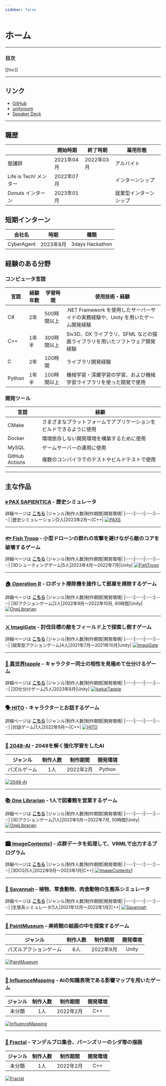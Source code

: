 ```yaml
---
sidebar: false
---
```


# ホーム
---

### 目次
[[toc]]

---

## リンク
- [GitHub](https://github.com/guinpen98)
- [unityroom](https://unityroom.com/users/wg4v329mc1lrdohjey8i)
- [Speaker Deck](https://speakerdeck.com/guinpen98)
---

## 職歴
||開始時期|終了時期|雇用形態|
|---|---|---|---|
|塾講師|2021年04月|2022年03月|アルバイト|
|Life is Tech! メンター|2022年07月||インターンシップ|
|Donuts インターン|2023年01月||就業型インターンシップ|

## 短期インターン
|会社名|時期|種類|
|---|---|---|
|CyberAgent|2023年8月|3days Hackathon|

## 経験のある分野

### コンピュータ言語
|言語|経験年数|学習時間|使用技術・経験|
|---|---|---|---|
|C#|2年|500時間以上|.NET Framework を使用したサーバーサイドの実務経験や、Unity を用いたゲーム開発経験|
|C++|1年半|300時間以上|Siv3D、DX ライブラリ、SFML などの描画ライブラリを用いたソフトウェア開発経験|
|C|2年|100時間|ライブラリ開発経験|
|Python|1年半|100時間以上|機械学習・深層学習の学習、および機械学習ライブラリを使った開発で使用|

### 開発ツール
|言語|経験|
|---|---|
|CMake|さまざまなプラットフォームでアプリケーションをビルドできるように使用|
|Docker|環境依存しない開発環境を構築するために使用|
|MySQL|ゲームサーバーの運用に使用|
|GitHub Actions|複数のコンパイラでのテストやビルドテストで使用|

---

## 主な作品

### [💀 PAX SAPIENTICA](https://github.com/AsPJT/PAX_SAPIENTICA) - 歴史シミュレータ
詳細ページは [**こちら**](works/PAXS.html)
|ジャンル|制作人数|制作期間|開発環境|
|:---:|:---:|:---:|:---:|
|歴史シミュレーション|2人|2023年2月〜|C++|
[![PAXS](./.vuepress/public/imgs/home/Vue-PAXS-20230527.png)](works/PAXS.html)

---

### [🐟 Fish Troop](works/FishTroop.html) - 小型ドローンの群れの攻撃を避けながら敵のコアを破壊するゲーム
詳細ページは [**こちら**](works/FishTroop.html)
|ジャンル|制作人数|制作期間|開発環境|
|:---:|:---:|:---:|:---:|
|3Dシューティングゲーム|5人|2023年4月〜2022年7月|Unity|
[![FishTroop](./.vuepress/public/imgs/home/Vue-FishTroop.png)](works/FishTroop.html)

---

### [🏠 Operation R](https://unityroom.com/games/operation-r) - ロボット掃除機を操作して部屋を掃除するゲーム
詳細ページは [**こちら**](works/OperationR.html)
|ジャンル|制作人数|制作期間|開発環境|
|:---:|:---:|:---:|:---:|
|3Dアクションゲーム|2人|2022年9月〜2022年10月, 60時間|Unity|
[![OneLibrarian](./.vuepress/public/imgs/home/Vue-OperationR.png)](works/OneLibrarian.html)

---

### [⚔️ ImagiGate](https://github.com/yshi112358/Stylish-Game-Public) - 討伐目標の敵をフィールド上で探索し倒すゲーム
詳細ページは [**こちら**](works/ImagiGate.html)
|ジャンル|制作人数|制作期間|開発環境|
|:---:|:---:|:---:|:---:|
|探索型アクションゲーム|4人|2021年7月〜2021年10月|Unity|
[![ImagiGate](./.vuepress/public/imgs/home/Vue-ImagiGate.png)](works/ImagiGate.html)

---

### [💞 異世界tapple](works/IsekaiTapple.html) - キャラクター同士の相性を見極めて仕分けるゲーム
詳細ページは [**こちら**](works/IsekaiTapple.html)
|ジャンル|制作人数|制作期間|開発環境|
|:---:|:---:|:---:|:---:|
|2D仕分けゲーム|5人|2023年8月|Unity|
[![IsekaiTapple](./.vuepress/public/imgs/home/Vue-IsekaiTapple.png)](works/IsekaiTapple.html)

---

### [🗣️ HITO](https://github.com/guinpen98/HITO) - キャラクターとお話するゲーム
詳細ページは [**こちら**](works/HITO.html)
|ジャンル|制作人数|制作期間|開発環境|
|:---:|:---:|:---:|:---:|
|対話ゲーム|1人|2022年9月～|C++|
[![HITO](./.vuepress/public/imgs/home/Vue-HITO.png)](works/HITO.html)

---

### [🔢 2048-AI](https://github.com/guinpen98/2048-AI) - 2048を解く強化学習をしたAI
|ジャンル|制作人数|制作期間|開発環境|
|:---:|:---:|:---:|:---:|
|パズルゲーム|1人|2022年2月|Python|
[![2048-AI](./.vuepress/public/imgs/home/Vue-2048-AI.png)](https://github.com/guinpen98/2048-AI)

---

### [📚 One Librarian](https://unityroom.com/games/one_lib) - 1人で図書館を営業するゲーム
詳細ページは [**こちら**](works/OneLibrarian.html)
|ジャンル|制作人数|制作期間|開発環境|
|:---:|:---:|:---:|:---:|
|3Dアクションゲーム|1人|2022年5月〜2022年7月, 50時間|Unity|
[![OneLibrarian](./.vuepress/public/imgs/home/Vue-OneLibrarian.png)](works/OneLibrarian.html)

---

### [🏙️ ImageContents1](https://github.com/HotariTobu/ImageContents1/tree/develop) - 点群データを処理して、VRMLで出力するプログラム
詳細ページは [**こちら**](works/ImageContents1.html)
|ジャンル|制作人数|制作期間|開発環境|
|:---:|:---:|:---:|:---:|
|3DCG|5人|2022年9月〜2023年1月|C++|
[![ImageContents1](./.vuepress/public/imgs/home/Vue-ImageContents1.png)](works/ImageContents1.html)

---

### [🦓 Savannah](https://github.com/guinpen98/Savannah) - 植物、草食動物、肉食動物の生態系シミュレータ
詳細ページは [**こちら**](works/Savannah.html)
|ジャンル|制作人数|制作期間|開発環境|
|:---:|:---:|:---:|:---:|
|生態系シミュレータ|1人|2021年12月〜2022年1月|C++|
[![Savannah](./.vuepress/public/imgs/home/Vue-Savannah.png)](works/Savannah.html)

---

### [🎨 PaintMuseum](https://github.com/guinpen98/PaintMuseum) - 美術館の絵画の中を探索するゲーム
|ジャンル|制作人数|制作期間|開発環境|
|:---:|:---:|:---:|:---:|
|パズルアクションゲーム|6人|2022年9月|Unity|
[![PaintMuseum](./.vuepress/public/imgs/home/Vue-PaintMuseum.png)](https://github.com/guinpen98/PaintMuseum)

---

### [🌻 InfluenceMapping](https://github.com/guinpen98/InfluenceMapping) - AIの知識表現である影響マップを用いたゲーム
|ジャンル|制作人数|制作期間|開発環境|
|:---:|:---:|:---:|:---:|
|未分類|1人|2022年2月|C++|
[![InfluenceMapping](./.vuepress/public/imgs/home/Vue-InfluenceMapping.png)](https://github.com/guinpen98/InfluenceMapping)

---

### [🌱 Fractal](https://github.com/guinpen98/Fractal) - マンデルブロ集合、バーンズリーのシダ等の描画
|ジャンル|制作人数|制作期間|開発環境|
|:---:|:---:|:---:|:---:|
|未分類|1人|2022年2月|C++|
[![Fractal](./.vuepress/public/imgs/home/Vue-Fractal.png)](https://github.com/guinpen98/Fractal)
